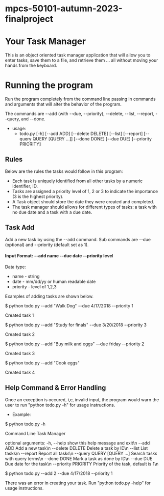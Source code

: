 # mpcs-50101-autumn-2023-finalproject

# Your Task Manager

This is an object oriented task manager application that will allow you to enter tasks, save them to a file, and retrieve them ... all without moving your hands from the keyboard.

# Running the program
Run the program completely from the command line passing in commands and arguments that will alter the behavior of the program.

The commands are --add (with --due, --priority), --delete, --list, --report, --query, and --done.  

- usage: 
    - todo.py [-h] [--add ADD] [--delete DELETE] [--list] [--report] [--query QUERY [QUERY ...]] [--done DONE] [--due DUE] [--priority PRIORITY]

## Rules
Below are the rules the tasks would follow in this program:

- Each task is uniquely identified from all other tasks by a numeric identifier, ID.
- Tasks are assigned a priority level of 1, 2 or 3 to indicate the importance (3 is the highest priority).
- A Task object should store the date they were created and completed.
- The task manager should allows for different types of tasks: a task with no due date and a task with a due date.



## Task Add
Add a new task by using the --add command. Sub commands are --due (optional) and --priority (default set as 1). 
#### Input Format: --add name --due date --priority level
Data type:
- name - string
- date - mm/dd/yy or human readable date
- priority - level of 1,2,3

Examples of adding tasks are shown below.

$ python todo.py --add "Walk Dog" --due 4/17/2018 --priority 1

Created task 1

$ python todo.py --add "Study for finals" --due 3/20/2018 --priority 3

Created task 2

$ python todo.py --add "Buy milk and eggs" —due friday --priority 2

Created task 3

$ python todo.py --add "Cook eggs"

Created task 4


## Help Command & Error Handling
Once an exception is occured, i,e, invalid input, the program would warn the user to run "python todo.py -h" for usage instructions. 
- Example: 

$ python todo.py -h

Command Line Task Manager

optional arguments:
  -h, --help            show this help message and exit\n
  --add ADD             Add a new task\n
  --delete DELETE       Delete a task by ID\n
  --list                List tasks\n
  --report              Report all tasks\n
  --query QUERY [QUERY ...]
                        Search tasks with query terms\n
  --done DONE           Mark a task as done by ID\n
  --due DUE             Due date for the task\n
  --priority PRIORITY   Priority of the task, default is 1\n
  

$ python todo.py --add 2 --due 4/17/2018 --priority 1

There was an error in creating your task. Run "python todo.py -help" for usage instructions.